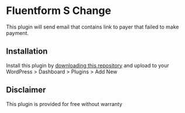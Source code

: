 # Fluentform S Change

This plugin will send email that contains link to payer that failed to make payment.

## Installation

Install this plugin by [downloading this repository](https://github.com/wzul/fluentform_s_change/archive/refs/heads/main.zip) and upload to your WordPress > Dashboard > Plugins > Add New

## Disclaimer

This plugin is provided for free without warranty